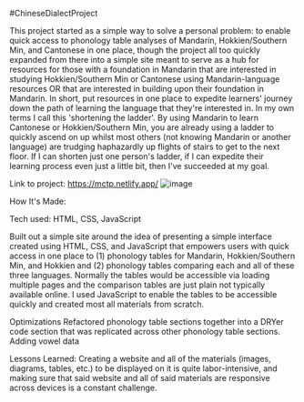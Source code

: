 #ChineseDialectProject

This project started as a simple way to solve a personal problem: to enable quick access to phonology table analyses of Mandarin, Hokkien/Southern Min, and Cantonese in one place, though the project all too quickly expanded from there into a simple site meant to serve as a hub for resources for those with a foundation in Mandarin that are interested in studying Hokkien/Southern Min or Cantonese using Mandarin-language resources OR that are interested in building upon their foundation in Mandarin. In short, put resources in one place to expedite learners' journey down the path of learning the language that they're interested in. In my own terms I call this 'shortening the ladder'. By using Mandarin to learn Cantonese or Hokkien/Southern Min, you are already using a ladder to quickly ascend on up whilst most others (not knowing Mandarin or another language) are trudging haphazardly up flights of stairs to get to the next floor. If I can shorten just one person's ladder, if I can expedite their learning process even just a little bit, then I've succeeded at my goal.

Link to project: https://mctp.netlify.app/
![image](https://user-images.githubusercontent.com/102261261/184208169-b084561e-8839-48b3-9de7-5d0d452b48fb.png)


How It's Made:

Tech used: HTML, CSS, JavaScript

Built out a simple site around the idea of presenting a simple interface created using HTML, CSS, and JavaScript that empowers users with quick access in one place to (1) phonology tables for Mandarin, Hokkien/Southern Min, and Hokkien and (2) phonology tables comparing each and all of these three languages. Normally the tables would be accessible via loading multiple pages and the comparison tables are just plain not typically available online. I used JavaScript to enable the tables to be accessible quickly and created most all materials from scratch.

Optimizations
Refactored phonology table sections together into a DRYer code section that was replicated across other phonology table sections.
Adding vowel data


Lessons Learned:
Creating a website and all of the materials (images, diagrams, tables, etc.) to be displayed on it is quite labor-intensive, and making sure that said website and all of said materials are responsive across devices is a constant challenge.
